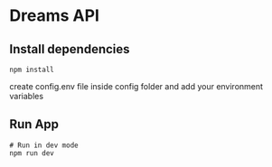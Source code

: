 # Dreams API

## Install dependencies
```
npm install
```

create config.env file inside config folder and add your environment variables


## Run App
```
# Run in dev mode
npm run dev
```
